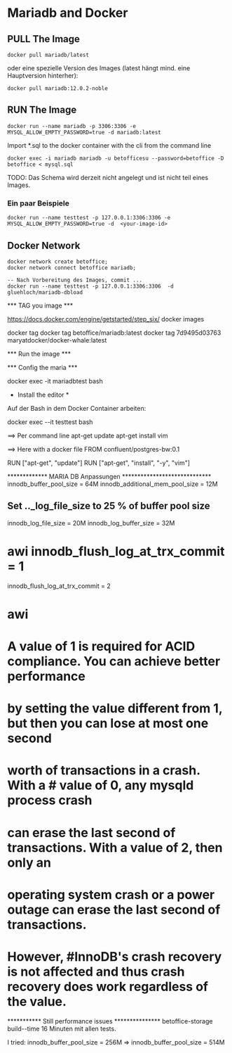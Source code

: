 # Mariadb and Docker

## PULL The Image

```
docker pull mariadb/latest
```
oder eine spezielle Version des Images (latest hängt mind. eine Hauptversion hinterher):
```
docker pull mariadb:12.0.2-noble
```

## RUN The Image

```
docker run --name mariadb -p 3306:3306 -e MYSQL_ALLOW_EMPTY_PASSWORD=true -d mariadb:latest
```
Import *.sql to the docker container with the cli from the command line
```
docker exec -i mariadb mariadb -u betofficesu --password=betoffice -D betoffice < mysql.sql
```

TODO: Das Schema wird derzeit nicht angelegt und ist nicht teil eines Images.

### Ein paar Beispiele
```
docker run --name testtest -p 127.0.0.1:3306:3306 -e MYSQL_ALLOW_EMPTY_PASSWORD=true -d  <your-image-id>
```

## Docker Network
```
docker network create betoffice;
docker network connect betoffice mariadb;
```

```
-- Nach Vorbereitung des Images, commit ...
docker run --name testtest -p 127.0.0.1:3306:3306  -d  gluehloch/mariadb-dbload
```


*** TAG you image ***

https://docs.docker.com/engine/getstarted/step_six/
docker images

docker tag <imageid> <your-image-id>
docker tag <imageid> betoffice/mariadb:latest
docker tag 7d9495d03763 maryatdocker/docker-whale:latest

*** Run the image ***

*** Config the maria ***

docker exec -it mariadbtest bash

* Install the editor *

Auf der Bash in dem Docker Container arbeiten:

docker exec --it testtest bash

==> Per command line
apt-get update
apt-get install vim

==> Here with a docker file
FROM  confluent/postgres-bw:0.1

RUN ["apt-get", "update"]
RUN ["apt-get", "install", "-y", "vim"]




************* MARIA DB Anpassungen *****************************
innodb_buffer_pool_size = 64M
innodb_additional_mem_pool_size = 12M
## Set .._log_file_size to 25 % of buffer pool size
innodb_log_file_size = 20M
innodb_log_buffer_size = 32M
# awi innodb_flush_log_at_trx_commit = 1
innodb_flush_log_at_trx_commit = 2

# awi
# A value of 1 is required for ACID compliance. You can achieve better performance
# by setting the value different from 1, but then you can lose at most one second
# worth of transactions in a crash. With a # value of 0, any mysqld process crash
# can erase the last second of transactions. With a value of 2, then only an
# operating system crash or a power outage can erase the last second of transactions.
# However, #InnoDB's crash recovery is not affected and thus crash recovery does work regardless of the value.


*********** Still performance issues ***************
betoffice-storage build--time 16 Minuten mit allen tests.

I tried:
innodb_buffer_pool_size = 256M => innodb_buffer_pool_size = 514M
